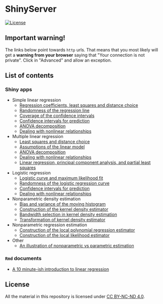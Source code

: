 ShinyServer
===========

[![License](https://img.shields.io/badge/license-CC_BY--NC--ND_4.0-blue.svg)](https://creativecommons.org/licenses/by-nc-nd/4.0/)

## Important warning!

The links below point towards `http` urls. That means that you most likely will get a **warning from your browser** saying that "Your connection is not private". Click in "Advanced" and allow an exception.

## List of contents

### Shiny apps

* Simple linear regression
	* [Regression coefficients, least squares and distance choice](http://3.11.48.19:3838/least-squares)
	* [Randomness of the regression line](http://3.11.48.19:3838/lm-random)
	* [Coverage of the confidence intervals](http://3.11.48.19:3838/ci-random)
	* [Confidence intervals for prediction](http://3.11.48.19:3838/ci-prediction)
	* [ANOVA decomposition](http://3.11.48.19:3838/anova)
	* [Dealing with nonlinear relationships](http://3.11.48.19:3838/non-linear)
* Multiple linear regression
	* [Least squares and distance choice](http://3.11.48.19:3838/least-squares-3D)
	* [Assumptions of the linear model](http://3.11.48.19:3838/assump-lm-3D)
	* [ANOVA decomposition](http://3.11.48.19:3838/anova-3D)
	* [Dealing with nonlinear relationships](http://3.11.48.19:3838/mult-non-linear)
	* [Linear regression, principal component analysis, and partial least squares](http://3.11.48.19:3838/plsr)
* Logistic regression
	* [Logistic curve and maximum likelihood fit](http://3.11.48.19:3838/log-maximum-likelihood)
	* [Randomness of the logistic regression curve](http://3.11.48.19:3838/log-random)
	* [Confidence intervals for prediction](http://3.11.48.19:3838/log-ci-prediction)
	* [Dealing with nonlinear relationships](http://3.11.48.19:3838/log-non-linear)
* Nonparametric density estimation
	* [Bias and variance of the moving histogram](http://3.11.48.19:3838/bias-var-movhist/)
	* [Construction of the kernel density estimator](http://3.11.48.19:3838/kde/)
	* [Bandwidth selection in kernel density estimation](http://3.11.48.19:3838/kde-bwd/)
	* [Transformation of kernel density estimator](http://3.11.48.19:3838/kde-transf/)
* Nonparametric regression estimation
	* [Construction of the local polynomial regression estimator](http://3.11.48.19:3838/kreg/)
	* [Construction of the local likelihood estimator](http://3.11.48.19:3838/loclik/)
* Other
	* [An illustration of nonparametric vs parametric estimation](http://3.11.48.19:3838/dist-mse/)

### `Rmd` documents

* [A 10 minute-ish introduction to linear regression](http://3.11.48.19:3838/10min-lin-reg)

## License

All the material in this repository is licensed under [CC BY-NC-ND 4.0](https://creativecommons.org/licenses/by-nc-nd/4.0/).
